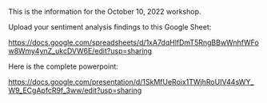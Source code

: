This is the information for the October 10, 2022 workshop.

Upload your sentiment analysis findings to this Google Sheet:

https://docs.google.com/spreadsheets/d/1xA7dqHlfDmT5RngBBwWnhfWFow8Wmy4ynZ_ukcDVW6E/edit?usp=sharing

Here is the complete powerpoint:

https://docs.google.com/presentation/d/1SkMfUeRoix1TWjhRoUIV44sWY_W9_ECgApfcR9f_3ww/edit?usp=sharing
